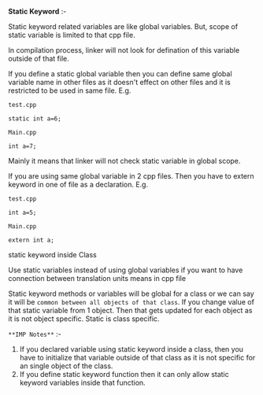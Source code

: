 **Static Keyword** :-

Static keyword  related variables are like global variables. But, scope of static variable is limited to that cpp file. 

In compilation process, linker will not look for defination of this variable outside of that file.

If you define a static global variable then you can define same global variable name in other files as it doesn't effect on other files and it is restricted to be used in same file.
E.g.

`test.cpp`
```
static int a=6;

Main.cpp

int a=7;
```
Mainly it means that linker will not check static variable in global scope.



If you are using same global variable in 2 cpp files. Then you have to extern keyword in one of file as a declaration.
E.g.

`test.cpp`
```
int a=5;

Main.cpp

extern int a;

```

static keyword inside Class


Use static variables instead of using global variables if you want to have connection between translation units means in cpp file

Static keyword methods or variables will be global for a class or we can say it will be `common between all objects of that class`.
    If you change value of that static variable from 1 object.
    Then that gets updated for each object as it is not object specific. Static is class specific.

`**IMP Notes**` :- 
1. If you declared variable using static keyword inside a class, then you have to initialize that variable outside of that class as it is not specific for an single object of the class.
2. If you define static keyword function then it can only allow static keyword variables inside that function.

